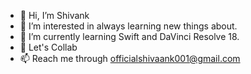 - 👋 Hi, I’m Shivank
- 👀 I’m interested in always learning new things about.
- 🌱 I’m currently learning Swift and DaVinci Resolve 18.
- 💞️ Let's Collab
- 📫 Reach me through officialshivaank001@gmail.com

<!---
iamshivank/iamshivank is a ✨ special ✨ repository because its `README.md` (this file) appears on your GitHub profile.
You can click the Preview link to take a look at your changes.
--->
